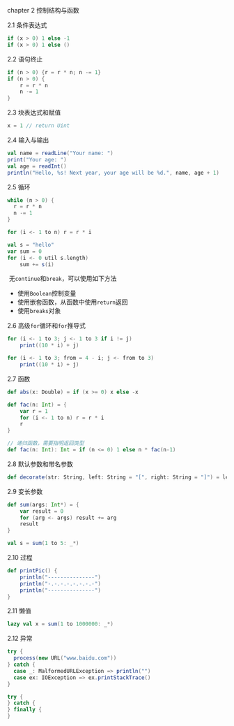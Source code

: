 chapter 2 控制结构与函数

2.1 条件表达式

```scala
if (x > 0) 1 else -1
if (x > 0) 1 else ()
```

2.2 语句终止

```scala
if (n > 0) {r = r * n; n -= 1}
if (n > 0) {
    r = r * n
    n -= 1
}
```

2.3 块表达式和赋值

```scala
x = 1 // return Uint
```

2.4 输入与输出

```scala
val name = readLine("Your name: ")
print("Your age: ")
val age = readInt()
println("Hello, %s! Next year, your age will be %d.", name, age + 1)
```

2.5 循环

```scala
while (n > 0) {
  r = r * n
  n -= 1
}

for (i <- 1 to n) r = r * i

val s = "hello"
var sum = 0
for (i <- 0 util s.length)
	sum += s(i)
```

​	无`continue`和`break`，可以使用如下方法

- 使用`Boolean`控制变量	
- 使用嵌套函数，从函数中使用`return`返回
- 使用`breaks`对象

2.6 高级`for`循环和`for`推导式

```scala
for (i <- 1 to 3; j <- 1 to 3 if i != j)
	print((10 * i) + j)

for (i <- 1 to 3; from = 4 - i; j <- from to 3)
	print((10 * i) + j)
```

2.7 函数

```scala
def abs(x: Double) = if (x >= 0) x else -x

def fac(n: Int) = {
    var r = 1
    for (i <- 1 to n) r = r * i
    r
}

// 递归函数，需要指明返回类型
def fac(n: Int): Int = if (n <= 0) 1 else n * fac(n-1)
```

2.8 默认参数和带名参数

```scala
def decorate(str: String, left: String = "[", right: String = "]") = left + str + right
```

2.9 变长参数

```scala
def sum(args: Int*) = {
    var result = 0
    for (arg <- args) result += arg
    result
}

val s = sum(1 to 5: _*)
```

2.10 过程

```scala
def printPic() {
    println("---------------")
    println("-.-.-.-.-.-.-.-")
    println("---------------")
}
```



2.11 懒值

```scala
lazy val x = sum(1 to 1000000: _*)
```



2.12 异常

```scala
try {
  process(new URL("www.baidu.com"))
} catch {
  case _: MalformedURLException => println("")
  case ex: IOException => ex.printStackTrace()
}

try {
} catch {
} finally {
}
```

